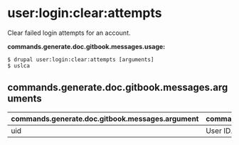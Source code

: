 # user:login:clear:attempts
Clear failed login attempts for an account.

**commands.generate.doc.gitbook.messages.usage:**
```
$ drupal user:login:clear:attempts [arguments]
$ uslca  
```

## commands.generate.doc.gitbook.messages.arguments
commands.generate.doc.gitbook.messages.argument | commands.generate.doc.gitbook.messages.details
---------|-------------
uid | User ID.
